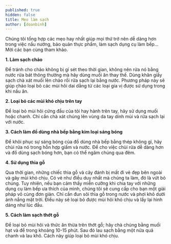 ```yaml
---
published: true
hidden: false
title: Mẹo làm sạch
author: [doanbinh] 
---
```

Chúng tôi tổng hợp các mẹo hay nhất giúp mọi thứ trở nên dễ dàng hơn trong việc nấu nướng, bảo quản thực phẩm, làm sạch dụng cụ làm bếp… Mời các bạn cùng tham khảo.

**1. Làm sạch chảo**

Để tránh cho chảo không bị gỉ sét theo thời gian, không nên rửa nó bằng nước rửa bát thông thường mà hãy dùng muối ăn thay thế. Dùng khăn giấy sạch chà xát muối lên chảo rồi rửa sạch lại bằng nước. Phương pháp này sẽ giúp chảo loại bỏ các mùi hôi dai dẳng từ các loại gia vị được sử dụng trong khi nấu ăn.

**2. Loại bỏ các mùi khó chịu trên tay**

Để loại bỏ mùi hôi cứng đầu của tỏi hay hành trên tay, hãy sử dụng muối hoặc chanh. Chỉ cần chà xát chúng lên vùng da tay dính mùi và rửa sạch lại với nước.

**3. Cách làm đồ dùng nhà bếp bằng kim loại sáng bóng**

Để khôi phục sự sáng bóng của đồ dùng nhà bếp bằng thép không gỉ, hãy chùi rửa nó trong hỗn hợp giấm và nước. Để cho việc chùi rửa dễ dàng hơn và đồ dùng sạch bóng hơn, bạn có thể ngâm chúng qua đêm.

**4. Sử dụng thìa gỗ**

Qua thời gian, những chiếc thìa gỗ và cây đánh bị mất đi vẻ đẹp bên ngoài và gây mùi khó chịu. Có vẻ như điều duy nhất mà chúng ta làm, đó là vứt bỏ chúng. Tuy nhiên, nếu bạn cảm thấy miễn cưỡng khi chia tay với những dụng cụ làm bếp ưa thích của mình, chúng tôi sẽ cung cấp cho bạn một giải pháp vô cùng đơn giản. Chỉ cần đun sôi thìa gỗ trong nước và phơi khô dưới ánh nắng mặt trời. Điều này sẽ loại bỏ được mùi hôi khó chịu và lấy lại hình dáng như lúc đầu.

**5. Cách làm sạch thớt gỗ**

Để loại bỏ mùi hôi và thức ăn thừa trên thớt gỗ; hãy chà chúng bằng muối hạt và để trong khoảng 10-15 phút. Sau đó lau sạch bằng một nửa quả chanh và lau khô. Cách này giúp loại bỏ mùi khó chịu.